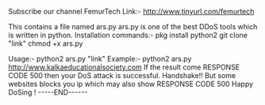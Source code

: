 Subscribe our channel FemurTech
Link:- http://www.tinyurl.com/femurtech

This contains a file named ars.py
ars.py is one of the best DDoS tools which is written in python.
Installation commands:-
pkg install python2
git clone "link"
chmod +x ars.py

Usage:- 
python2 ars.py "link"
Example:- python2 ars.py http://www.kalkaeducationalsociety.com
If the result come RESPONSE CODE 500 then your DoS attack is successful.
Handshake!!
But some websites blocks you ip which may also show RESPONSE CODE 500
Happy DoSing !
-----END------
